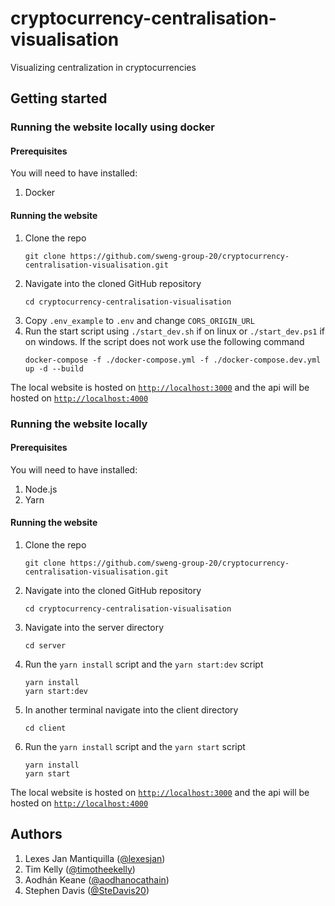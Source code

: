 # cryptocurrency-centralisation-visualisation

Visualizing centralization in cryptocurrencies

## Getting started

### Running the website locally using docker

#### Prerequisites

You will need to have installed:

1. Docker

#### Running the website

1. Clone the repo
    ```
    git clone https://github.com/sweng-group-20/cryptocurrency-centralisation-visualisation.git
    ```
2. Navigate into the cloned GitHub repository
    ```
    cd cryptocurrency-centralisation-visualisation
    ```
3. Copy `.env_example` to `.env` and change `CORS_ORIGIN_URL`
4. Run the start script using `./start_dev.sh` if on linux or `./start_dev.ps1` if on windows. If the script does not work use the following command
    ```
    docker-compose -f ./docker-compose.yml -f ./docker-compose.dev.yml up -d --build
    ```

The local website is hosted on [`http://localhost:3000`](http://localhost:3000) and the api will be hosted on [`http://localhost:4000`](http://localhost:4000)

### Running the website locally

#### Prerequisites

You will need to have installed:

1. Node.js
2. Yarn

#### Running the website

1. Clone the repo
    ```
    git clone https://github.com/sweng-group-20/cryptocurrency-centralisation-visualisation.git
    ```
2. Navigate into the cloned GitHub repository
    ```
    cd cryptocurrency-centralisation-visualisation
    ```
3. Navigate into the server directory
    ```
    cd server
    ```
4. Run the `yarn install` script and the `yarn start:dev` script
    ```
    yarn install
    yarn start:dev
    ```
5. In another terminal navigate into the client directory
    ```
    cd client
    ```
6. Run the `yarn install` script and the `yarn start` script
    ```
    yarn install
    yarn start
    ```

The local website is hosted on [`http://localhost:3000`](http://localhost:3000) and the api will be hosted on [`http://localhost:4000`](http://localhost:4000)

## Authors

1. Lexes Jan Mantiquilla ([@lexesjan](https://github.com/lexesjan))
2. Tim Kelly ([@timotheekelly](https://github.com/timotheekelly))
3. Aodhán Keane ([@aodhanocathain](https://github.com/aodhanocathain))
4. Stephen Davis ([@SteDavis20](https://github.com/SteDavis20))
